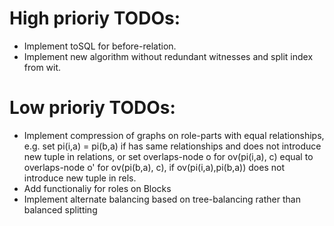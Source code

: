# High prioriy TODOs:

* Implement toSQL for before-relation.
* Implement new algorithm without redundant witnesses and split index from wit.

# Low prioriy TODOs:

* Implement compression of graphs on role-parts with equal relationships, e.g. set pi(i,a) = pi(b,a) if has same relationships
  and does not introduce new tuple in relations, or set overlaps-node o for ov(pi(i,a), c) equal to overlaps-node o' for
  ov(pi(b,a), c), if ov(pi(i,a),pi(b,a)) does not introduce new tuple in rels.
* Add functionaliy for roles on Blocks
* Implement alternate balancing based on tree-balancing rather than balanced splitting
